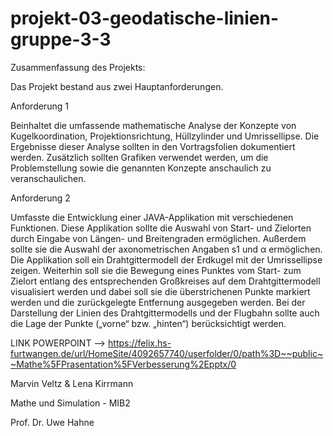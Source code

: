 # projekt-03-geodatische-linien-gruppe-3-3
Zusammenfassung des Projekts:

Das Projekt bestand aus zwei Hauptanforderungen.

Anforderung 1 

Beinhaltet die umfassende mathematische Analyse der Konzepte von Kugelkoordination, Projektionsrichtung, Hüllzylinder und Umrissellipse.
Die Ergebnisse dieser Analyse sollten in den Vortragsfolien dokumentiert werden.
Zusätzlich sollten Grafiken verwendet werden, um die Problemstellung sowie die genannten Konzepte anschaulich zu veranschaulichen.

Anforderung 2 

Umfasste die Entwicklung einer JAVA-Applikation mit verschiedenen Funktionen.
Diese Applikation sollte die Auswahl von Start- und Zielorten durch Eingabe von Längen- und Breitengraden ermöglichen.
Außerdem sollte sie die Auswahl der axonometrischen Angaben s1 und α ermöglichen.
Die Applikation soll ein Drahtgittermodell der Erdkugel mit der Umrissellipse zeigen.
Weiterhin soll sie die Bewegung eines Punktes vom Start- zum Zielort entlang des entsprechenden Großkreises auf dem Drahtgittermodell visualisiert werden
und dabei soll sie die überstrichenen Punkte markiert werden und die zurückgelegte Entfernung ausgegeben werden.
Bei der Darstellung der Linien des Drahtgittermodells und der Flugbahn sollte auch die Lage der Punkte („vorne“ bzw. „hinten“) berücksichtigt werden.

LINK POWERPOINT --> https://felix.hs-furtwangen.de/url/HomeSite/4092657740/userfolder/0/path%3D~~public~~Mathe%5FPrasentation%5FVerbesserung%2Epptx/0

Marvin Veltz & Lena Kirrmann

Mathe und Simulation - MIB2

Prof. Dr. Uwe Hahne
